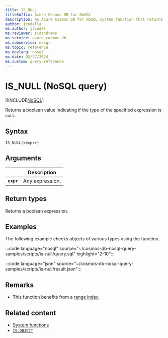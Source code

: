 ```yaml
---
title: IS_NULL
titleSuffix: Azure Cosmos DB for NoSQL
description: An Azure Cosmos DB for NoSQL system function that returns a boolean indicating whether an expression evaluates to null.
author: jcodella
ms.author: jacodel
ms.reviewer: sidandrews
ms.service: azure-cosmos-db
ms.subservice: nosql
ms.topic: reference
ms.devlang: nosql
ms.date: 02/27/2024
ms.custom: query-reference
---
```


# IS_NULL (NoSQL query)

[!INCLUDE[NoSQL](../../includes/appliesto-nosql.md)]

Returns a boolean value indicating if the type of the specified expression is `null`.  
  
## Syntax
  
```nosql
IS_NULL(<expr>)  
```  
  
## Arguments

| | Description |
| --- | --- |
| **`expr`** | Any expression. |
  
## Return types
  
Returns a boolean expression.  
  
## Examples

The following example checks objects of various types using the function.  
  
:::code language="nosql" source="~/cosmos-db-nosql-query-samples/scripts/is-null/query.sql" highlight="2-10":::

:::code language="json" source="~/cosmos-db-nosql-query-samples/scripts/is-null/result.json":::

## Remarks

- This function benefits from a [range index](../../index-policy.md#includeexclude-strategy).

## Related content

- [System functions](system-functions.yml)
- [`IS_OBJECT`](is-object.md)
